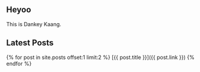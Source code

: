 ## Heyoo

This is Dankey Kaang.

## Latest Posts

{% for post in site.posts offset:1 limit:2 %}
    [{{ post.title }}]({{ post.link }})
{% endfor %}
